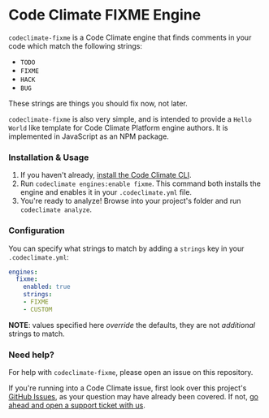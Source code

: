 # Code Climate FIXME Engine

`codeclimate-fixme` is a Code Climate engine that finds comments in your code which match the following strings:

* `TODO`
* `FIXME`
* `HACK`
* `BUG`

These strings are things you should fix now, not later.

`codeclimate-fixme` is also very simple, and is intended to provide a `Hello World` like template for Code Climate Platform engine authors. It is implemented in JavaScript as an NPM package.

### Installation & Usage

1. If you haven't already, [install the Code Climate CLI](https://github.com/codeclimate/codeclimate).
2. Run `codeclimate engines:enable fixme`. This command both installs the engine and enables it in your `.codeclimate.yml` file.
3. You're ready to analyze! Browse into your project's folder and run `codeclimate analyze`.

### Configuration

You can specify what strings to match by adding a `strings` key in your
`.codeclimate.yml`:

```yaml
engines:
  fixme:
    enabled: true
    strings:
    - FIXME
    - CUSTOM
```

**NOTE**: values specified here *override* the defaults, they are not
*additional* strings to match.

### Need help?

For help with `codeclimate-fixme`, please open an issue on this repository.

If you're running into a Code Climate issue, first look over this project's [GitHub Issues](https://github.com/codeclimate/codeclimate-watson/issues), as your question may have already been covered. If not, [go ahead and open a support ticket with us](https://codeclimate.com/help).

